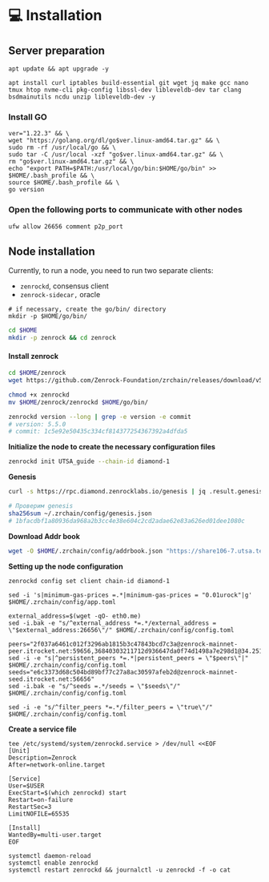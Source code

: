 # 💻 Installation

## Server preparation

```shell
apt update && apt upgrade -y
```

```shell
apt install curl iptables build-essential git wget jq make gcc nano tmux htop nvme-cli pkg-config libssl-dev libleveldb-dev tar clang bsdmainutils ncdu unzip libleveldb-dev -y
```

### Install GO

```shell
ver="1.22.3" && \
wget "https://golang.org/dl/go$ver.linux-amd64.tar.gz" && \
sudo rm -rf /usr/local/go && \
sudo tar -C /usr/local -xzf "go$ver.linux-amd64.tar.gz" && \
rm "go$ver.linux-amd64.tar.gz" && \
echo "export PATH=$PATH:/usr/local/go/bin:$HOME/go/bin" >> $HOME/.bash_profile && \
source $HOME/.bash_profile && \
go version
```

### Open the following ports to communicate with other nodes

```bash
ufw allow 26656 comment p2p_port
```

## Node installation

Currently, to run a node, you need to run two separate clients:&#x20;

* `zenrockd`, consensus client
* `zenrock-sidecar,` oracle

```shell
# if necessary, create the go/bin/ directory
mkdir -p $HOME/go/bin/
```

```bash
cd $HOME
mkdir -p zenrock && cd zenrock
```

#### Install zenrock

```bash
cd $HOME/zenrock
wget https://github.com/Zenrock-Foundation/zrchain/releases/download/v5.5.0/zenrockd

chmod +x zenrockd
mv $HOME/zenrock/zenrockd $HOME/go/bin/

zenrockd version --long | grep -e version -e commit
# version: 5.5.0
# commit: 1c5e92e50435c334cf814377254367392a4dfda5
```

**Initialize the node to create the necessary configuration files**

```bash
zenrockd init UTSA_guide --chain-id diamond-1
```

**Genesis**

```bash
curl -s https://rpc.diamond.zenrocklabs.io/genesis | jq .result.genesis > $HOME/.zrchain/config/genesis.json

# Проверим genesis
sha256sum ~/.zrchain/config/genesis.json
# 1bfacdbf1a80936da968a2b3cc4e38e604c2cd2adae62e83a626ed01dee1080c
```

**Download Addr book**

```bash
wget -O $HOME/.zrchain/config/addrbook.json "https://share106-7.utsa.tech/zenrock/addrbook.json"
```

**Setting up the node configuration**

```shell
zenrockd config set client chain-id diamond-1

sed -i 's|minimum-gas-prices =.*|minimum-gas-prices = "0.01urock"|g' $HOME/.zrchain/config/app.toml

external_address=$(wget -qO- eth0.me)
sed -i.bak -e "s/^external_address *=.*/external_address = \"$external_address:26656\"/" $HOME/.zrchain/config/config.toml

peers="2f037a6461c012f3296ab1815b3c47843bcd7c3a@zenrock-mainnet-peer.itrocket.net:59656,36840303211712d936647da0f74d1498a7e298d1@34.251.37.55:26656,5ad8a5de6318529994da817043b268ef617e37ba@54.216.86.166:26656"
sed -i -e "s|^persistent_peers *=.*|persistent_peers = \"$peers\"|" $HOME/.zrchain/config/config.toml
seeds="e6c3373d68c504bd89bf77c27a8ac30597afeb2d@zenrock-mainnet-seed.itrocket.net:56656"
sed -i.bak -e "s/^seeds =.*/seeds = \"$seeds\"/" $HOME/.zrchain/config/config.toml

sed -i -e "s/^filter_peers *=.*/filter_peers = \"true\"/" $HOME/.zrchain/config/config.toml
```

**Create a service file**

```shell
tee /etc/systemd/system/zenrockd.service > /dev/null <<EOF
[Unit]
Description=Zenrock
After=network-online.target

[Service]
User=$USER
ExecStart=$(which zenrockd) start
Restart=on-failure
RestartSec=3
LimitNOFILE=65535

[Install]
WantedBy=multi-user.target
EOF
```

```shell
systemctl daemon-reload
systemctl enable zenrockd
systemctl restart zenrockd && journalctl -u zenrockd -f -o cat
```
